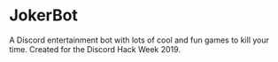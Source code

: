 # JokerBot
A Discord entertainment bot with lots of cool and fun games to kill your time. Created for the Discord Hack Week 2019.
